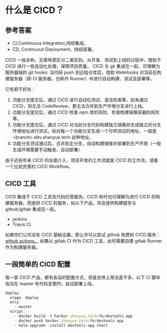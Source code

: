 # 什么是 CICD？

## 参考答案

- CI,Continuous Integration,持续集成。
- CD, Continuout Deployment，持续部署。

CICD 一般全称，无需特意区分二者区别。从开发、测试到上线的过程中，借助于 CICD 进行一些自动化处理，保障项目质量。
CICD 与 git 集成在一起，可理解为服务器端的 git hooks: 当代码 push 到远程仓库后，借助 WebHooks 对当前在构建服务器（即 CI 服务器，也称作 Runner）中进行自动构建、测试及部署等。

<ViewerZoom src="../images/engineering/fcp-zoom-in-crop-mark_4536_0_0_0.png" />

它有若干好处：

1. 功能分支提交后，通过 CICD 进行自动化测试、语法检查等，如未通过 CICD，则无法 CodeReview，更无法合并到生产环境分支进行上线。
2. 功能分支提交后，通过 CICD 检查 npm 库的风险、检查构建镜像容器的风险等。
3. 功能分支提交后，通过 CICD 对当前分支代码构建独立镜像并生成独立的分支环境地址进行测试，如对每一个功能分支生成一个可供测试的地址，一般是\<branch\>.dev.shanyue.tech 此种地址。
4. 功能分支测试通过后，合并到主分支，自动构建镜像并部署到生产环境（一般生成环境需要手动触发、自动部署）
   <ViewerZoom src="../images/engineering/pfcp-zoom-in-crop-mark_4536_0_0_0.png" />

由于近些年来 CICD 的全面介入，项目开发的工作流就是 CICD 的工作流，请看一个比较完善的 CICD Workflow。

<ViewerZoom src="../images/engineering/fcp-zoom-in-crop-mark_4536_0_0_1.png" />

## CICD 工具

CICD 集成于 CICD 工具及代码托管服务。CICD 有时也可理解为进行 CICD 的构建服务器，而提供 CICD 的服务，如以下产品，将会提供构建服务与 github/gitlab 集成在一起。

- jenkins
- Travis CI

如果你们公司没有 CICD 基础设置，那么你可以尝试 github 免费的 CICD 服务： <a href="https://github.com/features/actions" target="_blank">github actions。</a>
如果以 gitlab CI 作为 CICD 工具，此时需要自建 gitlab Runner 作为构建服务器。

## 一段简单的 CICD 配置

每一家 CICD 产品，都有各自的配置方式，但是总体上用法差不多。以下 CI 脚本指当在 master 有代码变更时，自动部署上线。

```javascript
deploy:
  stage: deploy
  only:
    - master
  script:
    - docker build -t harbor.shanyue.tech/fe/devtools-app
    - docker push harbor.shanyue.tech/fe/devtools-app
    - helm upgrade -install devtools-app-chart .
```
